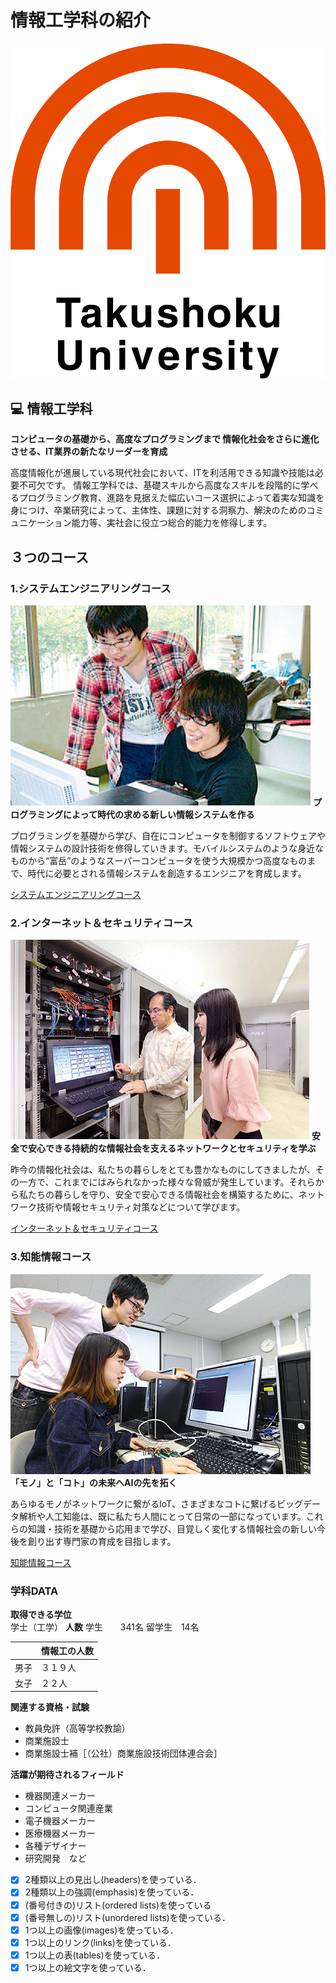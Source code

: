 # 情報工学科の紹介
<!-- Markdown記法を使って学科の紹介ページを作る -->
![logo](logo.png)
## :computer: 情報工学科
__コンピュータの基礎から、高度なプログラミングまで
情報化社会をさらに進化させる、IT業界の新たなリーダーを育成__

高度情報化が進展している現代社会において、ITを利活用できる知識や技能は必要不可欠です。
情報工学科では、基礎スキルから高度なスキルを段階的に学べるプログラミング教育、進路を見据えた幅広いコース選択によって着実な知識を身につけ、卒業研究によって、主体性、課題に対する洞察力、解決のためのコミュニケーション能力等、実社会に役立つ総合的能力を修得します。
## ３つのコース
### 1.システムエンジニアリングコース
![logo](B.jpeg)
__プログラミングによって時代の求める新しい情報システムを作る__

プログラミングを基礎から学び、自在にコンピュータを制御するソフトウェアや情報システムの設計技術を修得していきます。モバイルシステムのような身近なものから“富岳”のようなスーパーコンピュータを使う大規模かつ高度なものまで、時代に必要とされる情報システムを創造するエンジニアを育成します。

[システムエンジニアリングコース](https://feng.takushoku-u.ac.jp/composition/cs.html#anchor01)
### 2.インターネット＆セキュリティコース
![logo](A.jpeg)
__安全で安心できる持続的な情報社会を支えるネットワークとセキュリティを学ぶ__

昨今の情報化社会は、私たちの暮らしをとても豊かなものにしてきましたが、その一方で、これまでにはみられなかった様々な脅威が発生しています。それらから私たちの暮らしを守り、安全で安心できる情報社会を構築するために、ネットワーク技術や情報セキュリティ対策などについて学びます。

[インターネット＆セキュリティコース](https://feng.takushoku-u.ac.jp/composition/cs.html#anchor02)

### 3.知能情報コース
![logo](知能除法.jpeg)
__「モノ」と「コト」の未来へAIの先を拓く__

あらゆるモノがネットワークに繋がるIoT、さまざまなコトに繋げるビッグデータ解析や人工知能は、既に私たち人間にとって日常の一部になっています。これらの知識・技術を基礎から応用まで学び、目覚しく変化する情報社会の新しい今後を創り出す専門家の育成を目指します。

[知能情報コース](https://feng.takushoku-u.ac.jp/composition/cs.html#anchor03)

### 学科DATA
__取得できる学位__  
学士（工学）
__人数__
  学生　　341名  留学生　14名

|  |  情報工の人数  |
| ---- | ---- |
|  男子  |  ３１９人  |
|  女子  |  ２２人 |

__関連する資格・試験__
+ 教員免許（高等学校教諭）
+ 商業施設士
+ 商業施設士補［（公社）商業施設技術団体連合会］

__活躍が期待されるフィールド__
+ 機器関連メーカー
+ コンピュータ関連産業
+ 電子機器メーカー
+ 医療機器メーカー
+ 各種デザイナー
+ 研究開発　など

<!-- この部分より上に記述を追加して下のチェックボックスで確認する -->
- [x] 2種類以上の見出し(headers)を使っている．
- [x] 2種類以上の強調(emphasis)を使っている．
- [x] (番号付きの)リスト(ordered lists)を使っている
- [x] (番号無しの)リスト(unordered lists)を使っている．
- [x] 1つ以上の画像(images)を使っている．
- [x] 1つ以上のリンク(links)を使っている．
- [x] 1つ以上の表(tables)を使っている．
- [x] 1つ以上の絵文字を使っている．
